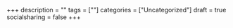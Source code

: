 +++
description = ""
tags = [""]
categories = ["Uncategorized"]
draft = true
socialsharing = false
+++
